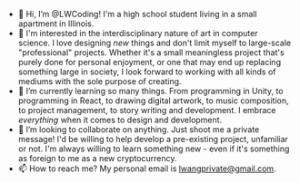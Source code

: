 - 👋 Hi, I’m @LWCoding! I'm a high school student living in a small apartment in Illinois.
- 👀 I'm interested in the interdisciplinary nature of art in computer science. I love designing *new* things and don't limit myself to large-scale "professional" projects. Whether it's a small meaningless project that's purely done for personal enjoyment, or one that may end up replacing something large in society, I look forward to working with all kinds of mediums with the sole purpose of creating.
- 🌱 I’m currently learning so many things. From programming in Unity, to programming in React, to drawing digital artwork, to music composition, to project management, to story writing and development. I embrace *everything* when it comes to design and development.
- 💞️ I’m looking to collaborate on anything. Just shoot me a private message! I'd be willing to help develop a pre-existing project, unfamiliar or not. I'm always willing to learn something new - even if it's something as foreign to me as a new cryptocurrency.
- 📫 How to reach me? My personal email is lwangprivate@gmail.com.

<!---
LWCoding/LWCoding is a ✨ special ✨ repository because its `README.md` (this file) appears on your GitHub profile.
You can click the Preview link to take a look at your changes.
--->
